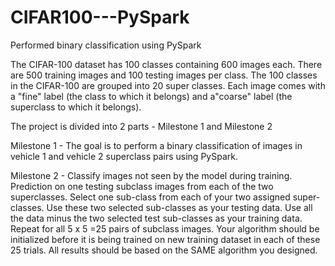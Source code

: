 # CIFAR100---PySpark
Performed binary classification using PySpark

The CIFAR-100 dataset has 100 classes containing 600 images each. There are 500 training images and 100 testing images per class. The 100 classes in the CIFAR-100 are grouped into 20 super classes. Each image comes with a "fine" label (the class to which it belongs) and a"coarse" label (the superclass to which it belongs).

The project is divided into 2 parts - Milestone 1 and Milestone 2

Milestone 1 - The goal is to perform a binary classification of images in vehicle 1 and vehicle 2 superclass pairs using PySpark.

Milestone 2 - Classify images not seen by the model during training. 
Prediction on one testing subclass images from each of the two superclasses. Select one sub-class from each of your two assigned super-classes. Use these two selected sub-classes as your testing data. Use all the data minus the two selected test sub-classes as your training data. Repeat for all 5 x 5 =25 pairs of subclass images. Your algorithm should be initialized before it is being trained on new training dataset in each of these 25 trials. All results should be based on the SAME algorithm you designed.
